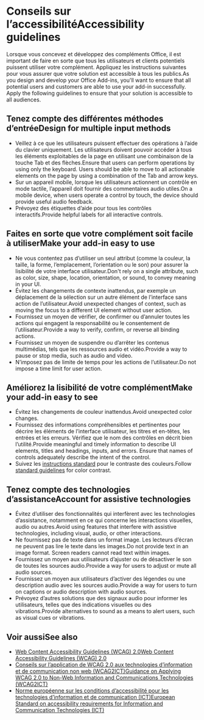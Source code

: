 # <a name="accessibility-guidelines"></a><span data-ttu-id="3eb42-101">Conseils sur l’accessibilité</span><span class="sxs-lookup"><span data-stu-id="3eb42-101">Accessibility guidelines</span></span>

<span data-ttu-id="3eb42-p101">Lorsque vous concevez et développez des compléments Office, il est important de faire en sorte que tous les utilisateurs et clients potentiels puissent utiliser votre complément. Appliquez les instructions suivantes pour vous assurer que votre solution est accessible à tous les publics.</span><span class="sxs-lookup"><span data-stu-id="3eb42-p101">As you design and develop your Office Add-ins, you'll want to ensure that all potential users and customers are able to use your add-in successfully. Apply the following guidelines to ensure that your solution is accessible to all audiences.</span></span>

## <a name="design-for-multiple-input-methods"></a><span data-ttu-id="3eb42-104">Tenez compte des différentes méthodes d’entrée</span><span class="sxs-lookup"><span data-stu-id="3eb42-104">Design for multiple input methods</span></span>

- <span data-ttu-id="3eb42-p102">Veillez à ce que les utilisateurs puissent effectuer des opérations à l’aide du clavier uniquement. Les utilisateurs doivent pouvoir accéder à tous les éléments exploitables de la page en utilisant une combinaison de la touche Tab et des flèches.</span><span class="sxs-lookup"><span data-stu-id="3eb42-p102">Ensure that users can perform operations by using only the keyboard. Users should be able to move to all actionable elements on the page by using a combination of the Tab and arrow keys.</span></span>
- <span data-ttu-id="3eb42-107">Sur un appareil mobile, lorsque les utilisateurs actionnent un contrôle en mode tactile, l’appareil doit fournir des commentaires audio utiles.</span><span class="sxs-lookup"><span data-stu-id="3eb42-107">On a mobile device, when users operate a control by touch, the device should provide useful audio feedback.</span></span>
- <span data-ttu-id="3eb42-108">Prévoyez des étiquettes d’aide pour tous les contrôles interactifs.</span><span class="sxs-lookup"><span data-stu-id="3eb42-108">Provide helpful labels for all interactive controls.</span></span> 

## <a name="make-your-add-in-easy-to-use"></a><span data-ttu-id="3eb42-109">Faites en sorte que votre complément soit facile à utiliser</span><span class="sxs-lookup"><span data-stu-id="3eb42-109">Make your add-in easy to use</span></span>

- <span data-ttu-id="3eb42-110">Ne vous contentez pas d’utiliser un seul attribut (comme la couleur, la taille, la forme, l’emplacement, l’orientation ou le son) pour assurer la lisibilité de votre interface utilisateur.</span><span class="sxs-lookup"><span data-stu-id="3eb42-110">Don't rely on a single attribute, such as color, size, shape, location, orientation, or sound, to convey meaning in your UI.</span></span>
- <span data-ttu-id="3eb42-111">Évitez les changements de contexte inattendus, par exemple un déplacement de la sélection sur un autre élément de l’interface sans action de l’utilisateur.</span><span class="sxs-lookup"><span data-stu-id="3eb42-111">Avoid unexpected changes of context, such as moving the focus to a different UI element without user action.</span></span>
- <span data-ttu-id="3eb42-112">Fournissez un moyen de vérifier, de confirmer ou d’annuler toutes les actions qui engagent la responsabilité ou le consentement de l’utilisateur.</span><span class="sxs-lookup"><span data-stu-id="3eb42-112">Provide a way to verify, confirm, or reverse all binding actions.</span></span>
- <span data-ttu-id="3eb42-113">Fournissez un moyen de suspendre ou d’arrêter les contenus multimédias, tels que les ressources audio et vidéo.</span><span class="sxs-lookup"><span data-stu-id="3eb42-113">Provide a way to pause or stop media, such as audio and video.</span></span>
- <span data-ttu-id="3eb42-114">N’imposez pas de limite de temps pour les actions de l’utilisateur.</span><span class="sxs-lookup"><span data-stu-id="3eb42-114">Do not impose a time limit for user action.</span></span>

## <a name="make-your-add-in-easy-to-see"></a><span data-ttu-id="3eb42-115">Améliorez la lisibilité de votre complément</span><span class="sxs-lookup"><span data-stu-id="3eb42-115">Make your add-in easy to see</span></span>

- <span data-ttu-id="3eb42-116">Évitez les changements de couleur inattendus.</span><span class="sxs-lookup"><span data-stu-id="3eb42-116">Avoid unexpected color changes.</span></span>
- <span data-ttu-id="3eb42-p103">Fournissez des informations compréhensibles et pertinentes pour décrire les éléments de l’interface utilisateur, les titres et en-têtes, les entrées et les erreurs. Vérifiez que le nom des contrôles en décrit bien l’utilité.</span><span class="sxs-lookup"><span data-stu-id="3eb42-p103">Provide meaningful and timely information to describe UI elements, titles and headings, inputs, and errors. Ensure that names of controls adequately describe the intent of the control.</span></span>
- <span data-ttu-id="3eb42-119">Suivez les [instructions standard](https://www.w3.org/TR/UNDERSTANDING-WCAG20/visual-audio-contrast-contrast.html) pour le contraste des couleurs.</span><span class="sxs-lookup"><span data-stu-id="3eb42-119">Follow [standard guidelines](https://www.w3.org/TR/UNDERSTANDING-WCAG20/visual-audio-contrast-contrast.html) for color contrast.</span></span>

## <a name="account-for-assistive-technologies"></a><span data-ttu-id="3eb42-120">Tenez compte des technologies d’assistance</span><span class="sxs-lookup"><span data-stu-id="3eb42-120">Account for assistive technologies</span></span>

- <span data-ttu-id="3eb42-121">Évitez d’utiliser des fonctionnalités qui interfèrent avec les technologies d’assistance, notamment en ce qui concerne les interactions visuelles, audio ou autres.</span><span class="sxs-lookup"><span data-stu-id="3eb42-121">Avoid using features that interfere with assistive technologies, including visual, audio, or other interactions.</span></span>
- <span data-ttu-id="3eb42-p104">Ne fournissez pas de texte dans un format image. Les lecteurs d’écran ne peuvent pas lire le texte dans les images.</span><span class="sxs-lookup"><span data-stu-id="3eb42-p104">Do not provide text in an image format. Screen readers cannot read text within images.</span></span>
- <span data-ttu-id="3eb42-124">Fournissez un moyen aux utilisateurs d’ajuster ou de désactiver le son de toutes les sources audio.</span><span class="sxs-lookup"><span data-stu-id="3eb42-124">Provide a way for users to adjust or mute all audio sources.</span></span>
- <span data-ttu-id="3eb42-125">Fournissez un moyen aux utilisateurs d’activer des légendes ou une description audio avec les sources audio.</span><span class="sxs-lookup"><span data-stu-id="3eb42-125">Provide a way for users to turn on captions or audio description with audio sources.</span></span>
- <span data-ttu-id="3eb42-126">Prévoyez d’autres solutions que des signaux audio pour informer les utilisateurs, telles que des indications visuelles ou des vibrations.</span><span class="sxs-lookup"><span data-stu-id="3eb42-126">Provide alternatives to sound as a means to alert users, such as visual cues or vibrations.</span></span>

## <a name="see-also"></a><span data-ttu-id="3eb42-127">Voir aussi</span><span class="sxs-lookup"><span data-stu-id="3eb42-127">See also</span></span>

- [<span data-ttu-id="3eb42-128">Web Content Accessibility Guidelines (WCAG) 2.0</span><span class="sxs-lookup"><span data-stu-id="3eb42-128">Web Content Accessibility Guidelines (WCAG) 2.0</span></span>](https://www.w3.org/TR/wcag2ict/#REF-WCAG20)
- [<span data-ttu-id="3eb42-129">Conseils sur l’application de WCAG 2.0 aux technologies d’information et de communication non web (WCAG2ICT)</span><span class="sxs-lookup"><span data-stu-id="3eb42-129">Guidance on Applying WCAG 2.0 to Non-Web Information and Communications Technologies (WCAG2ICT)</span></span>](https://www.w3.org/TR/wcag2ict/)
- [<span data-ttu-id="3eb42-130">Norme européenne sur les conditions d’accessibilité pour les technologies d’information et de communication (ICT)</span><span class="sxs-lookup"><span data-stu-id="3eb42-130">European Standard on accessibility requirements for Information and Communication Technologies (ICT)</span></span>](https://www.etsi.org/deliver/etsi_en/301500_301599/301549/01.00.00_20/en_301549v010000c.pdf) 
